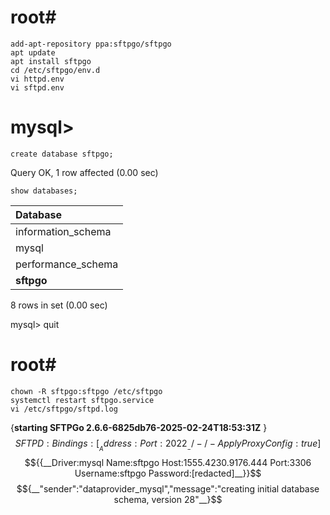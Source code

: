 ##
# root#
    add-apt-repository ppa:sftpgo/sftpgo
    apt update
    apt install sftpgo
    cd /etc/sftpgo/env.d
    vi httpd.env
    vi sftpd.env
##
# mysql>
    create database sftpgo;
Query OK, 1 row affected (0.00 sec)

    show databases;

| Database           |
|:-------------------|
| information_schema |
| mysql              |
| performance_schema |
| __sftpgo__         |
8 rows in set (0.00 sec)

mysql> quit
##
# root#
    chown -R sftpgo:sftpgo /etc/sftpgo
    systemctl restart sftpgo.service
    vi /etc/sftpgo/sftpd.log
    
{__starting SFTPGo 2.6.6-6825db76-2025-02-24T18:53:31Z__ }
$${SFTPD:{Bindings:[{__Address: Port:2022__ - / - / - ApplyProxyConfig:true}]}}$$
$${{__Driver:mysql Name:sftpgo Host:1555.4230.9176.444 Port:3306 Username:sftpgo Password:[redacted]__}}$$
$${__"sender":"dataprovider_mysql","message":"creating initial database schema, version 28"__}$$
